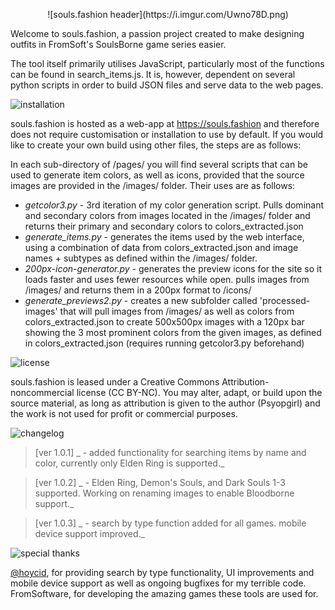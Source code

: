 <p align ="center">
![souls.fashion header](https://i.imgur.com/Uwno78D.png)

Welcome to souls.fashion, a passion project created to make designing outfits in FromSoft's SoulsBorne game series easier.

The tool itself primarily utilises JavaScript, particularly most of the functions can be found in search_items.js. It is, however, dependent on several python scripts in order to build JSON files and serve data to the web pages.

![installation](https://i.imgur.com/Jjvy4s3.png)

souls.fashion is hosted as a web-app at https://souls.fashion and therefore does not require customisation or installation to use by default. If you would like to create your own build using other files, the steps are as follows:

In each sub-directory of /pages/ you will find several scripts that can be used to generate item colors, as well as icons, provided that the source images are provided in the /images/ folder. Their uses are as follows:

* *getcolor3.py*  - 3rd iteration of my color generation script. Pulls dominant and secondary colors from images located in the /images/ folder and returns their primary and secondary colors to colors_extracted.json
* *generate_items.py*  - generates the items used by the web interface, using a combination of data from colors_extracted.json and image names + subtypes as defined within the /images/ folder. 
* *200px-icon-generator.py*  - generates the preview icons for the site so it loads faster and uses fewer resources while open. pulls images from /images/ and returns them in a 200px format to /icons/ 
* *generate_previews2.py*  - creates a new subfolder called 'processed-images' that will pull images from /images/ as well as colors from colors_extracted.json to create 500x500px images with a 120px bar showing the 3 most prominent colors from the given images, as defined in colors_extracted.json (requires running getcolor3.py beforehand) 

![license](https://i.imgur.com/vT5b21S.png)

souls.fashion is leased under a Creative Commons Attribution-noncommercial license (CC BY-NC). 
You may alter, adapt, or build upon the source material, as long as attribution is given to the author (Psyopgirl) and the work is not used for profit or commercial purposes.

![changelog](https://imgur.com/fAYVJlW)

> [ver 1.0.1] _ - added functionality for searching items by name and color, currently only Elden Ring is supported._ 

> [ver 1.0.2] _ - Elden Ring, Demon's Souls, and Dark Souls 1-3 supported. Working on renaming images to enable Bloodborne support._

> [ver 1.0.3] _ - search by type function added for all games. mobile device support improved._

![special thanks](https://i.imgur.com/606munG.png)

[@hoycid](https://github.com/hoycid), for providing search by type functionality, UI improvements and mobile device support as well as ongoing bugfixes for my terrible code.
FromSoftware, for developing the amazing games these tools are used for.

</p>